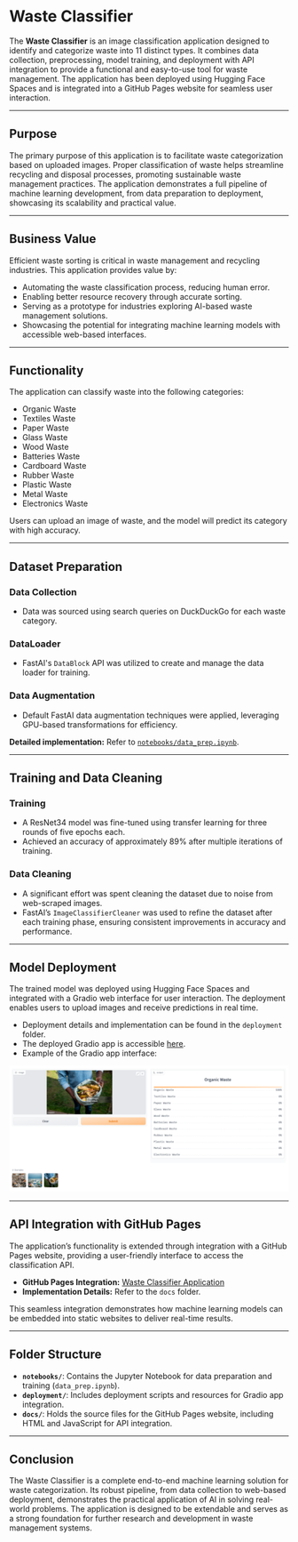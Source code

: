 # Waste Classifier

The **Waste Classifier** is an image classification application designed to identify and categorize waste into 11 distinct types. It combines data collection, preprocessing, model training, and deployment with API integration to provide a functional and easy-to-use tool for waste management. The application has been deployed using Hugging Face Spaces and is integrated into a GitHub Pages website for seamless user interaction.

---

## Purpose

The primary purpose of this application is to facilitate waste categorization based on uploaded images. Proper classification of waste helps streamline recycling and disposal processes, promoting sustainable waste management practices. The application demonstrates a full pipeline of machine learning development, from data preparation to deployment, showcasing its scalability and practical value.

---

## Business Value

Efficient waste sorting is critical in waste management and recycling industries. This application provides value by:
- Automating the waste classification process, reducing human error.
- Enabling better resource recovery through accurate sorting.
- Serving as a prototype for industries exploring AI-based waste management solutions.
- Showcasing the potential for integrating machine learning models with accessible web-based interfaces.

---

## Functionality

The application can classify waste into the following categories:
- Organic Waste
- Textiles Waste
- Paper Waste
- Glass Waste
- Wood Waste
- Batteries Waste
- Cardboard Waste
- Rubber Waste
- Plastic Waste
- Metal Waste
- Electronics Waste

Users can upload an image of waste, and the model will predict its category with high accuracy.

---

## Dataset Preparation

### Data Collection
- Data was sourced using search queries on DuckDuckGo for each waste category.

### DataLoader
- FastAI's `DataBlock` API was utilized to create and manage the data loader for training.

### Data Augmentation
- Default FastAI data augmentation techniques were applied, leveraging GPU-based transformations for efficiency.

**Detailed implementation:** Refer to [`notebooks/data_prep.ipynb`](notebooks/data_prep.ipynb).

---

## Training and Data Cleaning

### Training
- A ResNet34 model was fine-tuned using transfer learning for three rounds of five epochs each.
- Achieved an accuracy of approximately 89% after multiple iterations of training.

### Data Cleaning
- A significant effort was spent cleaning the dataset due to noise from web-scraped images.
- FastAI’s `ImageClassifierCleaner` was used to refine the dataset after each training phase, ensuring consistent improvements in accuracy and performance.

---

## Model Deployment

The trained model was deployed using Hugging Face Spaces and integrated with a Gradio web interface for user interaction. The deployment enables users to upload images and receive predictions in real time.

- Deployment details and implementation can be found in the `deployment` folder.
- The deployed Gradio app is accessible [here](https://huggingface.co/spaces/mushfiq-shanto/waste_classifier).  
- Example of the Gradio app interface:

![Gradio App Interface](deployment/gradio_app.png)

---

## API Integration with GitHub Pages

The application’s functionality is extended through integration with a GitHub Pages website, providing a user-friendly interface to access the classification API.

- **GitHub Pages Integration:** [Waste Classifier Application](https://mushfiq-shanto.github.io/waste_classifier/)
- **Implementation Details:** Refer to the `docs` folder.

This seamless integration demonstrates how machine learning models can be embedded into static websites to deliver real-time results.

---

## Folder Structure

- **`notebooks/`**: Contains the Jupyter Notebook for data preparation and training (`data_prep.ipynb`).
- **`deployment/`**: Includes deployment scripts and resources for Gradio app integration.
- **`docs/`**: Holds the source files for the GitHub Pages website, including HTML and JavaScript for API integration.

---

## Conclusion

The Waste Classifier is a complete end-to-end machine learning solution for waste categorization. Its robust pipeline, from data collection to web-based deployment, demonstrates the practical application of AI in solving real-world problems. The application is designed to be extendable and serves as a strong foundation for further research and development in waste management systems.